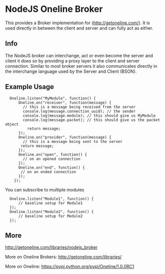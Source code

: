 NodeJS Oneline Broker
=============================================================

This provides a Broker implementation for (http://getoneline.com/).
It is used directly in between the client and server and can fully act as either.

Info
-------------------------------------------------------------

The NodeJS broker can interchange, act or even become the server and
client it does so by providing a proxy layer to the client and server
connection. Similar to most broker servers it also communicates directly
in the interchange language used by the Server and Client (BSON).




Example Usage
-------------------------------------------------------------

```
  Oneline.listen("MyModule", function() {
      Oneline.on("receiver", function(message) {
        // this is a message being received from the server
        console.log(message.connection_uuid); // the sender
        console.log(message.module); // this should give us MyModule
        console.log(message.packet); // this should give us the packet object
          return message;
      });
      Oneline.on("provider", function(message) {
        // this is a message being sent to the server
       return message;
      });
      Oneline.on("open", function() {
        // on an opened connection
      });
      Oneline.on("end", function() {
       // on an ended connection
      });
    });
```

You can subscribe to multiple modules

```
  Oneline.listen("Module1", function() {
      // baseline setup for Module1
  });
  Oneline.listen("Module2", function() {
      // baseline setup for Module2
  });
```




More
----------------------------------------------------------

http://getoneline.com/libraries/nodejs_broker

More on Oneline Brokers:
http://getoneline.com/libraries/

More on Oneline:
https://pypi.python.org/pypi/Oneline/1.0.0RC1
